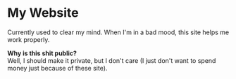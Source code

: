 # My Website
Currently used to clear my mind. When I'm in a bad mood, this site helps me work properly.

**Why is this shit public?**
<br>Well, I should make it private, but I don't care (I just don't want to spend money just because of these site).
